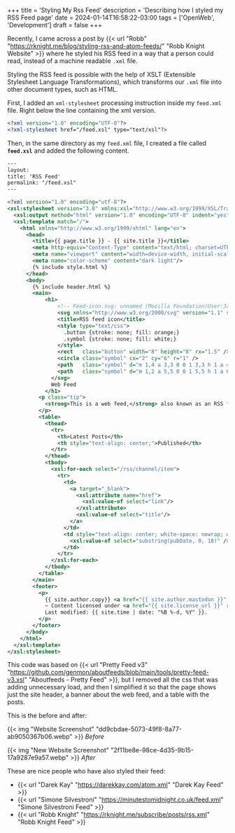 +++
title = 'Styling My Rss Feed'
description = 'Describing how I styled my RSS Feed page'
date = 2024-01-14T16:58:22-03:00
tags = ['OpenWeb', 'Development']
draft = false
+++

Recently, I came across a post by {{< url "Robb" "https://rknight.me/blog/styling-rss-and-atom-feeds/" "Robb Knight Website" >}} where he styled his RSS feed in a way that a person could read, instead of a machine readable `.xml` file.

Styling the RSS feed is possible with the help of XSLT (Extensible Stylesheet Language Transformations), which transforms our `.xml` file into other document types, such as HTML.

First, I added an `xml-stylesheet` processing instruction inside my `feed.xml` file. Right below the line containing the xml version.

```xml
<?xml version="1.0" encoding="UTF-8"?>
<?xml-stylesheet href="/feed.xsl" type="text/xsl"?>
```

Then, in the same directory as my `feed.xml` file, I created a file called **`feed.xsl`** and added the following content.

```xml
---
layout:
title: 'RSS Feed'
permalink: "/feed.xsl"
---

<?xml version="1.0" encoding="utf-8"?>
<xsl:stylesheet version="3.0" xmlns:xsl="http://www.w3.org/1999/XSL/Transform" xmlns:atom="http://www.w3.org/2005/Atom" xmlns:dc="http://purl.org/dc/elements/1.1/">
  <xsl:output method="html" version="1.0" encoding="UTF-8" indent="yes"/>
  <xsl:template match="/">
    <html xmlns="http://www.w3.org/1999/xhtml" lang="en">
      <head>
        <title>{{ page.title }} - {{ site.title }}</title>
        <meta http-equiv="Content-Type" content="text/html; charset=UTF-8"/>
        <meta name="viewport" content="width=device-width, initial-scale=1.0"/>
        <meta name="color-scheme" content="dark light"/>
        {% include style.html %}
      </head>
      <body>
        {% include header.html %}
        <main>
            <h1>
                <!-- Feed-icon.svg: unnamed (Mozilla Foundation)User:Jahoe (GPL <http://www.gnu.org/licenses/gpl.html>, LGPL <http://www.gnu.org/licenses/lgpl.html>, MPL 1.1 <https://www.mozilla.org/MPL/1.1/>, MPL 1.1 <https://www.mozilla.org/MPL/1.1/>, GPL <http://www.gnu.org/licenses/gpl.html> or LGPL <http://www.gnu.org/licenses/lgpl.html>), via Wikimedia Commons -->
                <svg xmlns="http://www.w3.org/2000/svg" version="1.1" style="vertical-align: text-bottom; width: 1.2em; height: 1.2em;" id="RSSicon" viewBox="0 0 8 8">
                <title>RSS feed icon</title>
                <style type="text/css">
                  .button {stroke: none; fill: orange;}
                  .symbol {stroke: none; fill: white;}
                </style>
                <rect   class="button" width="8" height="8" rx="1.5" />
                <circle class="symbol" cx="2" cy="6" r="1" />
                <path   class="symbol" d="m 1,4 a 3,3 0 0 1 3,3 h 1 a 4,4 0 0 0 -4,-4 z" />
                <path   class="symbol" d="m 1,2 a 5,5 0 0 1 5,5 h 1 a 6,6 0 0 0 -6,-6 z" />
              </svg>
              Web Feed
            </h1>
          <p class="tip">
            <strong>This is a web feed,</strong> also known as an RSS feed. <strong>Subscribe</strong> by copying the URL <mark>https://abf.li/feed.xml</mark> into your newsreader.
          </p>
          <table>
            <thead>
              <tr>
                <th>Latest Posts</th>
                <th style="text-align: center;">Published</th>
              </tr>
            </thead>
            <tbody>
              <xsl:for-each select="/rss/channel/item">
                <tr>
                  <td>
                    <a target="_blank">
                      <xsl:attribute name="href">
                        <xsl:value-of select="link"/>
                      </xsl:attribute>
                      <xsl:value-of select="title"/>
                    </a>
                  </td>
                  <td style="text-align: center; white-space: nowrap; width: 50px;">
                    <xsl:value-of select="substring(pubDate, 0, 18)" />
                  </td>
                </tr>
              </xsl:for-each>
            </tbody>
          </table>
        </main>
        <footer>
          <p>
            {{ site.author.copy}} <a href="{{ site.author.mastodon }}" rel="me noopener" target="_blank">{{ site.author.name }}</a>
            ~ Content licensed under <a href="{{ site.license_url }}" rel="noopener noreferrer nofollow" target="_blank">{{ site.license }}</a>.<br />
            Last modified: {{ site.time | date: "%B %-d, %Y" }}.
          </p>
        </footer>
      </body>
    </html>
  </xsl:template>
</xsl:stylesheet>
```

This code was based on {{< url "Pretty Feed v3" "https://github.com/genmon/aboutfeeds/blob/main/tools/pretty-feed-v3.xsl" "Aboutfeeds - Pretty Feed" >}}, but I removed all the css that was adding unnecessary load, and then I simplified it so that the page shows just the site header, a banner about the web feed, and a table with the posts.

This is the before and after:

{{< img "Website Screenshot" "dd9cbdae-5073-49f8-8a77-ab9050367b06.webp" >}}
*Before*

{{< img "New Website Screenshot" "2f11be8e-98ce-4d35-9b15-17a9287e9a57.webp" >}}
*After*

These are nice people who have also styled their feed:

* {{< url "Darek Kay" "https://darekkay.com/atom.xml" "Darek Kay Feed" >}}
* {{< url "Simone Silvestroni" "https://minutestomidnight.co.uk/feed.xml" "Simone Silvestroni Feed" >}}
* {{< url "Robb Knight" "https://rknight.me/subscribe/posts/rss.xml" "Robb Knight Feed" >}}